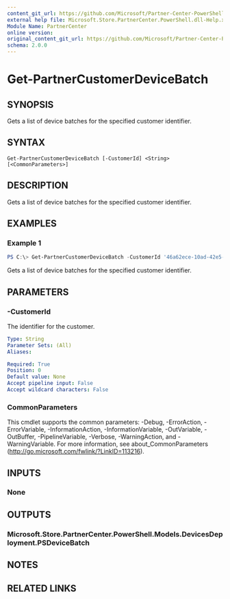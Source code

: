 ```yaml
---
content_git_url: https://github.com/Microsoft/Partner-Center-PowerShell/blob/master/docs/help/Get-PartnerCustomerDeviceBatch.md
external help file: Microsoft.Store.PartnerCenter.PowerShell.dll-Help.xml
Module Name: PartnerCenter
online version:
original_content_git_url: https://github.com/Microsoft/Partner-Center-PowerShell/blob/master/docs/help/Get-PartnerCustomerDeviceBatch.md
schema: 2.0.0
---
```


# Get-PartnerCustomerDeviceBatch

## SYNOPSIS
Gets a list of device batches for the specified customer identifier.

## SYNTAX

```
Get-PartnerCustomerDeviceBatch [-CustomerId] <String> [<CommonParameters>]
```

## DESCRIPTION
Gets a list of device batches for the specified customer identifier.

## EXAMPLES

### Example 1

```powershell
PS C:\> Get-PartnerCustomerDeviceBatch -CustomerId '46a62ece-10ad-42e5-b3f1-b2ed53e6fc08'
```

Gets a list of device batches for the specified customer identifier.

## PARAMETERS

### -CustomerId
The identifier for the customer.

```yaml
Type: String
Parameter Sets: (All)
Aliases:

Required: True
Position: 0
Default value: None
Accept pipeline input: False
Accept wildcard characters: False
```

### CommonParameters
This cmdlet supports the common parameters: -Debug, -ErrorAction, -ErrorVariable, -InformationAction, -InformationVariable, -OutVariable, -OutBuffer, -PipelineVariable, -Verbose, -WarningAction, and -WarningVariable. For more information, see about_CommonParameters (http://go.microsoft.com/fwlink/?LinkID=113216).

## INPUTS

### None

## OUTPUTS

### Microsoft.Store.PartnerCenter.PowerShell.Models.DevicesDeployment.PSDeviceBatch

## NOTES

## RELATED LINKS
